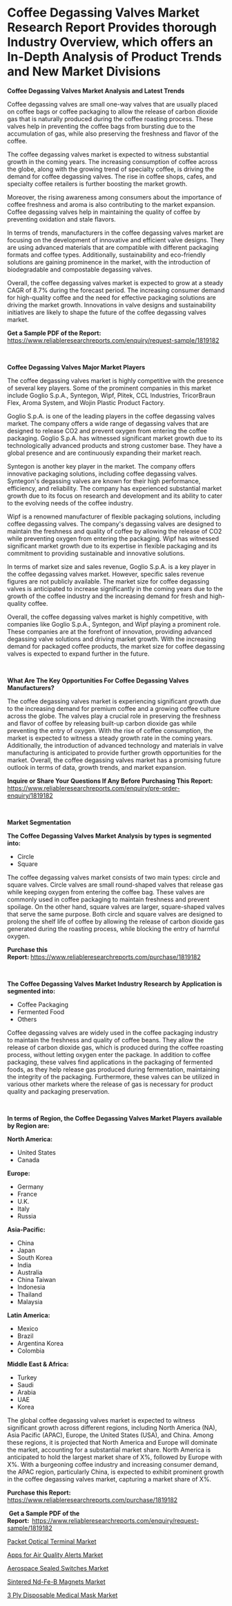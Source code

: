 <p><h1>Coffee Degassing Valves Market Research Report Provides thorough Industry Overview, which offers an In-Depth Analysis of Product Trends and New Market Divisions</h1></p><p><strong>Coffee Degassing Valves Market Analysis and Latest Trends</strong></p>
<p><p>Coffee degassing valves are small one-way valves that are usually placed on coffee bags or coffee packaging to allow the release of carbon dioxide gas that is naturally produced during the coffee roasting process. These valves help in preventing the coffee bags from bursting due to the accumulation of gas, while also preserving the freshness and flavor of the coffee.</p><p>The coffee degassing valves market is expected to witness substantial growth in the coming years. The increasing consumption of coffee across the globe, along with the growing trend of specialty coffee, is driving the demand for coffee degassing valves. The rise in coffee shops, cafes, and specialty coffee retailers is further boosting the market growth.</p><p>Moreover, the rising awareness among consumers about the importance of coffee freshness and aroma is also contributing to the market expansion. Coffee degassing valves help in maintaining the quality of coffee by preventing oxidation and stale flavors.</p><p>In terms of trends, manufacturers in the coffee degassing valves market are focusing on the development of innovative and efficient valve designs. They are using advanced materials that are compatible with different packaging formats and coffee types. Additionally, sustainability and eco-friendly solutions are gaining prominence in the market, with the introduction of biodegradable and compostable degassing valves.</p><p>Overall, the coffee degassing valves market is expected to grow at a steady CAGR of 8.7% during the forecast period. The increasing consumer demand for high-quality coffee and the need for effective packaging solutions are driving the market growth. Innovations in valve designs and sustainability initiatives are likely to shape the future of the coffee degassing valves market.</p></p>
<p><strong>Get a Sample PDF of the Report:&nbsp;</strong> <a href="https://www.reliableresearchreports.com/enquiry/request-sample/1819182">https://www.reliableresearchreports.com/enquiry/request-sample/1819182</a></p>
<p>&nbsp;</p>
<p><strong>Coffee Degassing Valves Major Market Players</strong></p>
<p><p>The coffee degassing valves market is highly competitive with the presence of several key players. Some of the prominent companies in this market include Goglio S.p.A., Syntegon, Wipf, Plitek, CCL Industries, TricorBraun Flex, Aroma System, and Wojin Plastic Product Factory.</p><p>Goglio S.p.A. is one of the leading players in the coffee degassing valves market. The company offers a wide range of degassing valves that are designed to release CO2 and prevent oxygen from entering the coffee packaging. Goglio S.p.A. has witnessed significant market growth due to its technologically advanced products and strong customer base. They have a global presence and are continuously expanding their market reach.</p><p>Syntegon is another key player in the market. The company offers innovative packaging solutions, including coffee degassing valves. Syntegon's degassing valves are known for their high performance, efficiency, and reliability. The company has experienced substantial market growth due to its focus on research and development and its ability to cater to the evolving needs of the coffee industry.</p><p>Wipf is a renowned manufacturer of flexible packaging solutions, including coffee degassing valves. The company's degassing valves are designed to maintain the freshness and quality of coffee by allowing the release of CO2 while preventing oxygen from entering the packaging. Wipf has witnessed significant market growth due to its expertise in flexible packaging and its commitment to providing sustainable and innovative solutions.</p><p>In terms of market size and sales revenue, Goglio S.p.A. is a key player in the coffee degassing valves market. However, specific sales revenue figures are not publicly available. The market size for coffee degassing valves is anticipated to increase significantly in the coming years due to the growth of the coffee industry and the increasing demand for fresh and high-quality coffee.</p><p>Overall, the coffee degassing valves market is highly competitive, with companies like Goglio S.p.A., Syntegon, and Wipf playing a prominent role. These companies are at the forefront of innovation, providing advanced degassing valve solutions and driving market growth. With the increasing demand for packaged coffee products, the market size for coffee degassing valves is expected to expand further in the future.</p></p>
<p>&nbsp;</p>
<p><strong>What Are The Key Opportunities For Coffee Degassing Valves Manufacturers?</strong></p>
<p><p>The coffee degassing valves market is experiencing significant growth due to the increasing demand for premium coffee and a growing coffee culture across the globe. The valves play a crucial role in preserving the freshness and flavor of coffee by releasing built-up carbon dioxide gas while preventing the entry of oxygen. With the rise of coffee consumption, the market is expected to witness a steady growth rate in the coming years. Additionally, the introduction of advanced technology and materials in valve manufacturing is anticipated to provide further growth opportunities for the market. Overall, the coffee degassing valves market has a promising future outlook in terms of data, growth trends, and market expansion.</p></p>
<p><strong>Inquire or Share Your Questions If Any Before Purchasing This Report:</strong> <a href="https://www.reliableresearchreports.com/enquiry/pre-order-enquiry/1819182">https://www.reliableresearchreports.com/enquiry/pre-order-enquiry/1819182</a></p>
<p>&nbsp;</p>
<p><strong>Market Segmentation</strong></p>
<p><strong>The Coffee Degassing Valves Market Analysis by types is segmented into:</strong></p>
<p><ul><li>Circle</li><li>Square</li></ul></p>
<p><p>The coffee degassing valves market consists of two main types: circle and square valves. Circle valves are small round-shaped valves that release gas while keeping oxygen from entering the coffee bag. These valves are commonly used in coffee packaging to maintain freshness and prevent spoilage. On the other hand, square valves are larger, square-shaped valves that serve the same purpose. Both circle and square valves are designed to prolong the shelf life of coffee by allowing the release of carbon dioxide gas generated during the roasting process, while blocking the entry of harmful oxygen.</p></p>
<p><strong>Purchase this Report:&nbsp;</strong><a href="https://www.reliableresearchreports.com/purchase/1819182">https://www.reliableresearchreports.com/purchase/1819182</a></p>
<p>&nbsp;</p>
<p><strong>The Coffee Degassing Valves Market Industry Research by Application is segmented into:</strong></p>
<p><ul><li>Coffee Packaging</li><li>Fermented Food</li><li>Others</li></ul></p>
<p><p>Coffee degassing valves are widely used in the coffee packaging industry to maintain the freshness and quality of coffee beans. They allow the release of carbon dioxide gas, which is produced during the coffee roasting process, without letting oxygen enter the package. In addition to coffee packaging, these valves find applications in the packaging of fermented foods, as they help release gas produced during fermentation, maintaining the integrity of the packaging. Furthermore, these valves can be utilized in various other markets where the release of gas is necessary for product quality and packaging preservation.</p></p>
<p>&nbsp;</p>
<p><strong>In terms of Region, the Coffee Degassing Valves Market Players available by Region are:</strong></p>
<p>
    <p> <strong> North America: </strong>
        <ul>
            <li>United States</li>
            <li>Canada</li>
        </ul>
        </p> 
    <p> <strong> Europe: </strong>
        <ul>
            <li>Germany</li>
            <li>France</li>
            <li>U.K.</li>
            <li>Italy</li>
            <li>Russia</li>
        </ul>
        </p> 
    <p> <strong> Asia-Pacific: </strong>
        <ul>
            <li>China</li>
            <li>Japan</li>
            <li>South Korea</li>
            <li>India</li>
            <li>Australia</li>
            <li>China Taiwan</li>
            <li>Indonesia</li>
            <li>Thailand</li>
            <li>Malaysia</li>
        </ul>
        </p> 
    <p> <strong> Latin America: </strong>
        <ul>
            <li>Mexico</li>
            <li>Brazil</li>
            <li>Argentina Korea</li>
            <li>Colombia</li>
        </ul>
        </p> 
    <p> <strong> Middle East & Africa: </strong>
        <ul>
            <li>Turkey</li>
            <li>Saudi</li>
            <li>Arabia</li>
            <li>UAE</li>
            <li>Korea</li>
        </ul>
    </p>
    </p>
<p><p>The global coffee degassing valves market is expected to witness significant growth across different regions, including North America (NA), Asia Pacific (APAC), Europe, the United States (USA), and China. Among these regions, it is projected that North America and Europe will dominate the market, accounting for a substantial market share. North America is anticipated to hold the largest market share of X%, followed by Europe with X%. With a burgeoning coffee industry and increasing consumer demand, the APAC region, particularly China, is expected to exhibit prominent growth in the coffee degassing valves market, capturing a market share of X%.</p></p>
<p><strong>Purchase this Report: </strong><a href="https://www.reliableresearchreports.com/purchase/1819182">https://www.reliableresearchreports.com/purchase/1819182</a></p>
<p>&nbsp;<strong>Get a Sample PDF of the Report:&nbsp;&nbsp;</strong><a href="https://www.reliableresearchreports.com/enquiry/request-sample/1819182">https://www.reliableresearchreports.com/enquiry/request-sample/1819182</a></p>
<p><strong></strong></p>
<p><p><a href="https://github.com/seekum/Market-Research-Report-List-1/blob/main/packet-optical-terminal-market.md">Packet Optical Terminal Market</a></p><p><a href="https://www.linkedin.com/pulse/apps-air-quality-alerts-market-offers-provide-insightful-vnp2e?trackingId=umhddNr%2BT2eb2KT%2FTUm%2F3Q%3D%3D">Apps for Air Quality Alerts Market</a></p><p><a href="https://github.com/pjcfca/Market-Research-Report-List-1/blob/main/aerospace-sealed-switches-market.md">Aerospace Sealed Switches Market</a></p><p><a href="https://www.linkedin.com/pulse/sintered-nd-fe-b-magnets-market-offers-provide-insightful-iemoe?trackingId=dqiXez3WSmSAff7wi5mHHg%3D%3D">Sintered Nd-Fe-B Magnets Market</a></p><p><a href="https://www.linkedin.com/pulse/3-ply-disposable-medical-mask-market-size-focuses-dynamics-ebffe?trackingId=mp1Le9ZFRWq3yOp%2BR7w%2FrA%3D%3D">3 Ply Disposable Medical Mask Market</a></p></p>
